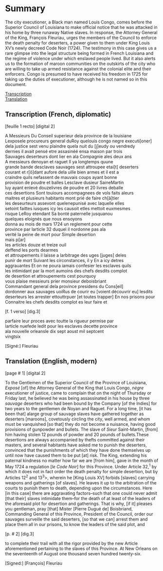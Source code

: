 # Summary  
The city executioner, a Black man named Louis Congo, comes before the Superior Council of Louisiana to make official notice that he was attacked in his home by three runaway Native slaves. In response, the Attorney General of the King, François Fleuriau, urges the members of the Council to enforce the death penalty for deserters, a power given to them under King Louis XV’s newly decreed Code Noir (1724). The testimony in this case gives us a rare glimpse into the legal structure being formed in French Louisiana and the regime of violence under which enslaved people lived. But it also alerts us to the formation of maroon communities on the outskirts of the city who are willing to take up armed resistance against the colonial elite and their enforcers. Congo is presumed to have received his freedom in 1725 for taking up the duties of executioner, although he is not named so in this document.  
  
  
[Transcription](#transcription-french-diplomatic)  
[Translation](#translation-english-modern)  
  
## Transcription (French, diplomatic)  
  
[feuille 1 recto] [digital 2]    
  
  
A Messieurs Du Conseil superieur dela province de la louisiane    
Lexposele procureurs general duRoy quelouis congo negre executi[oner]    
dela justice sest venu plaindre quela nuit du [j]eudy ou vendredy    
dernies il avait pensé etre assasinéé ensa maison par trois    
Sauvages deserteurs dont lier en ala Compagnie ales deux ans     
A messieurs denoyan et raguet Il ya longtemps quune    
grande bande desclaves sauvages sest attroupee etai[t] deserters    
courant et r[ô]dant aufore dela uille bien armes et il est a    
craindre quils nefassent de mauvais coups ayant bonne     
provision de poudre et balles   Lesclave dusieur SaineMartin  
luy ayant enlevé douzelivres de poudre et 20 livres deballe     
ces desertions Sont touiours   accompagnees de vols faits aleurs  
maitres et plusieurs habitants mont prié de faire ch[â]tier    
les deseurteurs assevont   quelenepunisé avec laquelle elles    
setoint faittes iusques icy les   causoit etles mettoit euxmesmes     
risque LeRoy etendant Sa bonté paternelle jusquanou    
quelques eloignés que nous ensoyons  
donna au mois de mars 1724 un reglement pour cette     
province par larticle 32 duquel il nordonne pas ala    
verité la peine de mort pour Simple desertion     
mais p[ar]    
les articles douze et treize ouil   
deffend les ports dearmes    
et attroupements il laisse a   larbitrage des uges [juges] deles    
punir de mort Suivant les   circonstances, il y En a icy detres  
aggrauantes Et on ne poura iamais confesier les esclaves quils  
les intimidant par la mort aumoins des chefs desdits complot  
de desertion et attroupements cest pourquoy  
vous plaise messieurs prier monsieur deboisbriant  
Commandant general dela province presidens du Cons[eil]  
dordonner aux sauvages uoiRus de courir eu [voient découvrir eu] lesdits  
deserteurs les arrester ettouttrpuer [et toutes trapper] En nos prisons pour  
Connaitre les chefs desdits complot es leur faire et  
  
  
[f. 1 verso] [dig.3]  
  
  
parfaire leur proces avec toutte la rigueur permise par  
larticle nuefede ledit pour les esclaves decette province  
ala nouvelle orleansle dix sept aoust mil septcent  
vingtsix    
  
[Signé:] Fleuriau  
  
  
## Translation (English, modern)  
  
[page # 1] [digital 2]   
  
  
To the Gentlemen of the Superior Council of the Province of Louisiana, *Exposé* [of] the Attorney General of the King that Louis Congo, *nègre* executioner of justice, came to complain that on the night of Thursday or Friday last, he believed he was being assassinated in his house by three *sauvage* deserters who had been bound by the Company [of the Indies] for two years to the gentlemen de Noyan and Raguet. For a long time, [it has been that] alarge group of sauvage slaves have gathered together as deserters [maroons], covetously circling the city, well armed, and whom must be vanquished [so that] they do not become a nuisance, having good provisions of gunpowder and bullets. The slave of *Sieur* Saint-Martin, [from] him having stolen 12 pounds of powder and 20 pounds of bullets.These desertions are always accompanied by thefts committed against their masters, and several habitants have asked me to punish the deserters, convinced that the punishments of which they have done themselves up until now have caused them to be put [at] risk. The King, extending his paternal kindness no matter how far we are [from him], gave in the month of May 1724 a regulation [*le Code Noir*] for this Province. Under Article 32,<sup>1</sup> by which it does not in fact order the death penalty for simple desertion, but by Articles 12<sup>2</sup> and 13<sup>3</sup>>, wherein he [King Louis XV] forbids [slaves] carrying weapons  and gatherings [of slaves]. He leaves it up to the arbitration of the courts to punish them to death, depending upon the circumstances. Here [in this case] there are  aggravating factors–such that one could never admit [that their] slaves intimidate them–for the death of at least of the leaders of the aforesaid plot for desertion and gatherings. That  is why, [if it] pleases you gentleman, pray [that] Mister [Pierre Dugué de] Boisbriand, Commanding General of this Province, President of the Council, order our sauvages surveille the said deserters, [so that we can] arrest them and place them all in our prisons, to know the leaders of the said plot, and     
  
  
[p. # 2] [dig.3]    
  
  
to complete their trail with all the rigor provided by the new Article aforementioned pertaining to the slaves of this Province.   At New Orleans on the seventeenth of August one thousand seven hundred twenty-six.  
  
  
[Signed:] [François] Fleuriau  